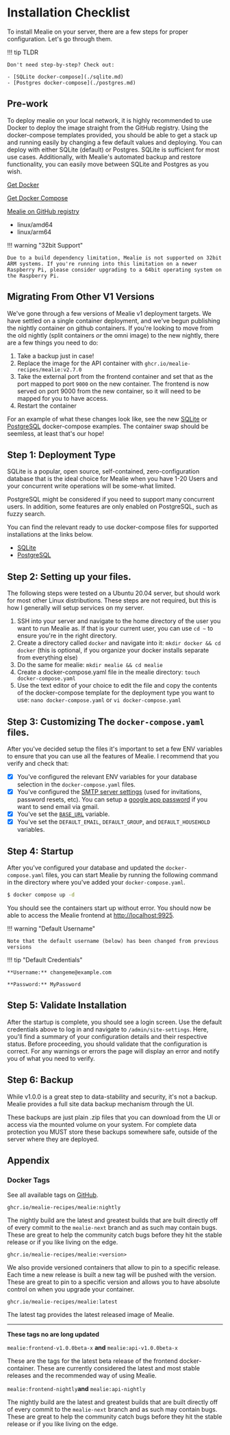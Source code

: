 # Installation Checklist

To install Mealie on your server, there are a few steps for proper configuration. Let's go through them.

!!! tip TLDR

    Don't need step-by-step? Check out:

    - [SQLite docker-compose](./sqlite.md)
    - [Postgres docker-compose](./postgres.md)

## Pre-work

To deploy mealie on your local network, it is highly recommended to use Docker to deploy the image straight from the GitHub registry. Using the docker-compose templates provided, you should be able to get a stack up and running easily by changing a few default values and deploying. You can deploy with either SQLite (default) or Postgres. SQLite is sufficient for most use cases. Additionally, with Mealie's automated backup and restore functionality, you can easily move between SQLite and Postgres as you wish.

[Get Docker](https://docs.docker.com/get-docker/)

[Get Docker Compose](https://docs.docker.com/compose/install/)

[Mealie on GitHub registry](https://github.com/mealie-recipes/mealie/pkgs/container/mealie)

- linux/amd64
- linux/arm64

!!! warning "32bit Support"

    Due to a build dependency limitation, Mealie is not supported on 32bit ARM systems. If you're running into this limitation on a newer Raspberry Pi, please consider upgrading to a 64bit operating system on the Raspberry Pi.

## Migrating From Other V1 Versions

We've gone through a few versions of Mealie v1 deployment targets. We have settled on a single container deployment, and we've begun publishing the nightly container on github containers. If you're looking to move from the old nightly (split containers _or_ the omni image) to the new nightly, there are a few things you need to do:

1. Take a backup just in case!
2. Replace the image for the API container with `ghcr.io/mealie-recipes/mealie:v2.7.0`
3. Take the external port from the frontend container and set that as the port mapped to port `9000` on the new container. The frontend is now served on port 9000 from the new container, so it will need to be mapped for you to have access.
4. Restart the container

For an example of what these changes look like, see the new [SQLite](./sqlite.md) or [PostgreSQL](./postgres.md) docker-compose examples. The container swap should be seemless, at least that's our hope!

## Step 1: Deployment Type

SQLite is a popular, open source, self-contained, zero-configuration database that is the ideal choice for Mealie when you have 1-20 Users and your concurrent write operations will be some-what limited.

PostgreSQL might be considered if you need to support many concurrent users. In addition, some features are only enabled on PostgreSQL, such as fuzzy search.

You can find the relevant ready to use docker-compose files for supported installations at the links below.

- [SQLite](./sqlite.md)
- [PostgreSQL](./postgres.md)

## Step 2: Setting up your files.

The following steps were tested on a Ubuntu 20.04 server, but should work for most other Linux distributions. These steps are not required, but this is how I generally will setup services on my server.

1. SSH into your server and navigate to the home directory of the user you want to run Mealie as. If that is your current user, you can use `cd ~` to ensure you're in the right directory.
2. Create a directory called `docker` and navigate into it: `mkdir docker && cd docker` (this is optional, if you organize your docker installs separate from everything else)
3. Do the same for mealie: `mkdir mealie && cd mealie`
4. Create a docker-compose.yaml file in the mealie directory: `touch docker-compose.yaml`
5. Use the text editor of your choice to edit the file and copy the contents of the docker-compose template for the deployment type you want to use: `nano docker-compose.yaml` or `vi docker-compose.yaml`

## Step 3: Customizing The `docker-compose.yaml` files.

After you've decided setup the files it's important to set a few ENV variables to ensure that you can use all the features of Mealie. I recommend that you verify and check that:

- [x] You've configured the relevant ENV variables for your database selection in the `docker-compose.yaml` files.
- [x] You've configured the [SMTP server settings](./backend-config.md#email) (used for invitations, password resets, etc). You can setup a [google app password](https://support.google.com/accounts/answer/185833?hl=en) if you want to send email via gmail.
- [x] You've set the [`BASE_URL`](./backend-config.md#general) variable.
- [x] You've set the `DEFAULT_EMAIL`, `DEFAULT_GROUP`, and `DEFAULT_HOUSEHOLD` variables.

## Step 4: Startup

After you've configured your database and updated the `docker-compose.yaml` files, you can start Mealie by running the following command in the directory where you've added your `docker-compose.yaml`.

```bash
$ docker compose up -d
```

You should see the containers start up without error. You should now be able to access the Mealie frontend at [http://localhost:9925](http://localhost:9925).

!!! warning "Default Username"

    Note that the default username (below) has been changed from previous versions

!!! tip "Default Credentials"

    **Username:** changeme@example.com

    **Password:** MyPassword

## Step 5: Validate Installation

After the startup is complete, you should see a login screen. Use the default credentials above to log in and navigate to `/admin/site-settings`. Here, you'll find a summary of your configuration details and their respective status. Before proceeding, you should validate that the configuration is correct. For any warnings or errors the page will display an error and notify you of what you need to verify.

## Step 6: Backup

While v1.0.0 is a great step to data-stability and security, it's not a backup. Mealie provides a full site data backup mechanism through the UI.

These backups are just plain .zip files that you can download from the UI or access via the mounted volume on your system. For complete data protection you MUST store these backups somewhere safe, outside of the server where they are deployed.

## Appendix

### Docker Tags

See all available tags on [GitHub](https://github.com/mealie-recipes/mealie/pkgs/container/mealie).

`ghcr.io/mealie-recipes/mealie:nightly`

The nightly build are the latest and greatest builds that are built directly off of every commit to the `mealie-next` branch and as such may contain bugs. These are great to help the community catch bugs before they hit the stable release or if you like living on the edge.

`ghcr.io/mealie-recipes/mealie:<version>`

We also provide versioned containers that allow to pin to a specific release. Each time a new release is built a new tag will be pushed with the version. These are great to pin to a specific version and allows you to have absolute control on when you upgrade your container.

`ghcr.io/mealie-recipes/mealie:latest`

The latest tag provides the latest released image of Mealie.

---

**These tags no are long updated**

`mealie:frontend-v1.0.0beta-x` **and** `mealie:api-v1.0.0beta-x`

These are the tags for the latest beta release of the frontend docker-container. These are currently considered the latest and most stable releases and the recommended way of using Mealie.

`mealie:frontend-nightly`**and** `mealie:api-nightly`

The nightly build are the latest and greatest builds that are built directly off of every commit to the `mealie-next` branch and as such may contain bugs. These are great to help the community catch bugs before they hit the stable release or if you like living on the edge.
